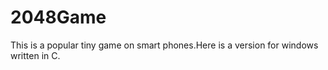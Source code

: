 # **2048Game** #
This is a popular tiny game on smart phones.Here is a version for windows written in C.
